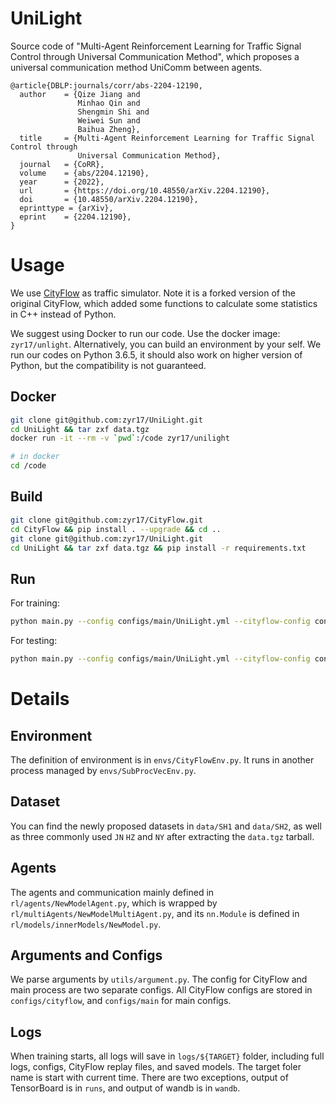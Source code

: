 # UniLight

Source code of "Multi-Agent Reinforcement Learning for Traffic Signal Control 
through Universal Communication Method", which proposes a universal communication 
method UniComm between agents.

```
@article{DBLP:journals/corr/abs-2204-12190,
  author    = {Qize Jiang and
               Minhao Qin and
               Shengmin Shi and
               Weiwei Sun and
               Baihua Zheng},
  title     = {Multi-Agent Reinforcement Learning for Traffic Signal Control through
               Universal Communication Method},
  journal   = {CoRR},
  volume    = {abs/2204.12190},
  year      = {2022},
  url       = {https://doi.org/10.48550/arXiv.2204.12190},
  doi       = {10.48550/arXiv.2204.12190},
  eprinttype = {arXiv},
  eprint    = {2204.12190},
}
```

# Usage

We use [CityFlow](https://github.com/zyr17/CityFlow) as traffic simulator. Note
it is a forked version of the original CityFlow, which added some functions to 
calculate some statistics in C++ instead of Python.

We suggest using Docker to run our code. Use the docker image: `zyr17/unlight`.
Alternatively, you can build an environment by your self. We run our codes on
Python 3.6.5, it should also work on higher version of Python, but the 
compatibility is not guaranteed. 

## Docker

```bash
git clone git@github.com:zyr17/UniLight.git
cd UniLight && tar zxf data.tgz
docker run -it --rm -v `pwd`:/code zyr17/unilight

# in docker
cd /code
```

## Build
```bash
git clone git@github.com:zyr17/CityFlow.git
cd CityFlow && pip install . --upgrade && cd ..
git clone git@github.com:zyr17/UniLight.git
cd UniLight && tar zxf data.tgz && pip install -r requirements.txt
```

## Run

For training:
```bash
python main.py --config configs/main/UniLight.yml --cityflow-config configs/cityflow/SH1.yml
```
For testing:
```bash
python main.py --config configs/main/UniLight.yml --cityflow-config configs/cityflow/SH1.yml --preload-model-file ${PATH_TO_MODEL_PT} --test-round 10
```

# Details

## Environment

The definition of environment is in `envs/CityFlowEnv.py`. It runs in another 
process managed by `envs/SubProcVecEnv.py`.

## Dataset

You can find the newly proposed datasets in `data/SH1` and `data/SH2`, as well
as three commonly used `JN` `HZ` and `NY` after extracting the `data.tgz` 
tarball.

## Agents

The agents and communication mainly defined in `rl/agents/NewModelAgent.py`,
which is wrapped by `rl/multiAgents/NewModelMultiAgent.py`, and its `nn.Module`
is defined in `rl/models/innerModels/NewModel.py`. 

## Arguments and Configs

We parse arguments by `utils/argument.py`. The config for CityFlow and main
process are two separate configs. All CityFlow configs are stored in 
`configs/cityflow`, and `configs/main` for main configs.

## Logs

When training starts, all logs will save in `logs/${TARGET}` folder, including
full logs, configs, CityFlow replay files, and saved models. The
target foler name is start with current time. There are two exceptions, 
output of TensorBoard is in `runs`, and output of wandb is in `wandb`. 
